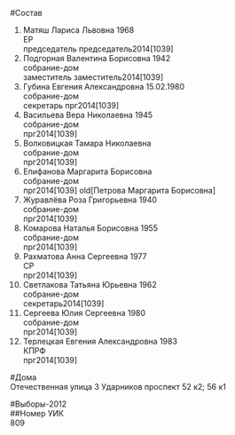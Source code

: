 #Состав  
1. Матяш Лариса Львовна 1968  
    ЕР  
    председатель председатель2014[1039]  
2. Подгорная Валентина Борисовна 1942  
    собрание-дом  
    заместитель заместитель2014[1039]  
3. Губина Евгения Александровна 15.02.1980  
    собрание-дом  
    секретарь прг2014[1039]  
4. Васильева Вера Николаевна 1945  
    собрание-дом  
    прг2014[1039]  
5. Волковицкая Тамара Николаевна  
    собрание-дом  
    прг2014[1039]  
6. Епифанова Маргарита Борисовна  
    собрание-дом  
    прг2014[1039] old[Петрова Маргарита Борисовна]  
7. Журавлёва Роза Григорьевна 1940  
    собрание-дом  
    прг2014[1039]  
8. Комарова Наталья Борисовна 1955  
    собрание-дом  
    прг2014[1039]  
9. Рахматова Анна Сергеевна 1977  
    СР  
    прг2014[1039]  
10. Светлакова Татьяна Юрьевна 1962  
    собрание-дом  
    секретарь2014[1039]  
11. Сергеева Юлия Сергеевна 1980  
    собрание-дом  
    прг2014[1039]  
12. Терлецкая Евгения Александровна 1983  
    КПРФ  
    прг2014[1039]  
  
#Дома  
Отечественная улица 3 Ударников проспект 52 к2; 56 к1  
  
#Выборы-2012  
##Номер УИК  
809  
